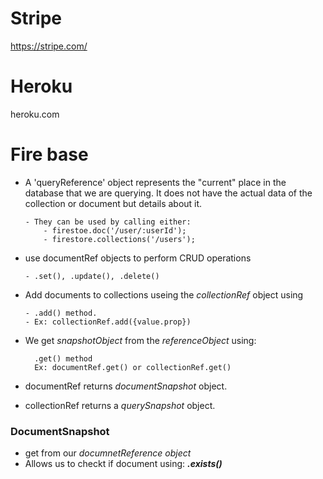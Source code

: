 # Stripe
https://stripe.com/

# Heroku
heroku.com

# Fire base
* A 'queryReference' object represents the "current" place in the database that we are querying. It does not have the actual data of the collection or document but details about it. 
    
      - They can be used by calling either:
          - firestoe.doc('/user/:userId');
          - firestore.collections('/users');  

* use documentRef objects to perform CRUD operations

      - .set(), .update(), .delete()

* Add documents to collections useing the *collectionRef* object using

      - .add() method.
      - Ex: collectionRef.add({value.prop})

- We get *snapshotObject* from the *referenceObject* using:

        .get() method
        Ex: documentRef.get() or collectionRef.get()

- documentRef returns *documentSnapshot* object.
- collectionRef returns a *querySnapshot* object.

### DocumentSnapshot
  - get from our *documnetReference object*
  - Allows us to checkt if document using: ***.exists()***

